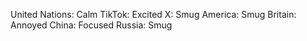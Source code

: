 United Nations: Calm
TikTok: Excited
X: Smug
America: Smug
Britain: Annoyed
China: Focused
Russia: Smug